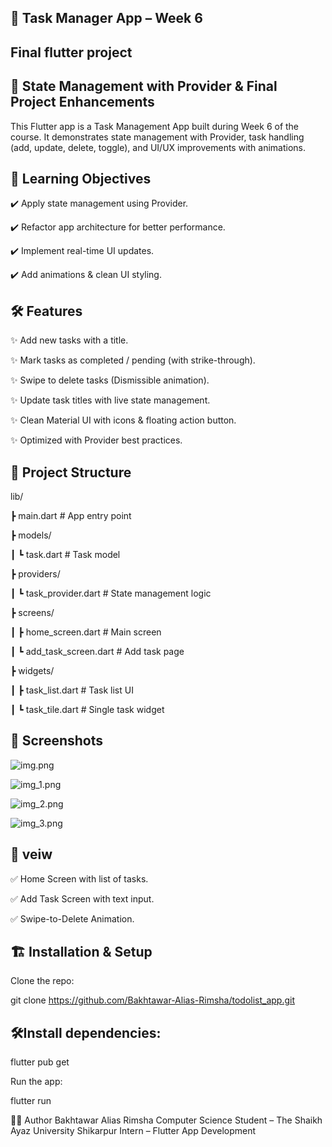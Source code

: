 ## 📝 Task Manager App – Week 6 
##   Final flutter project

## 🚀 State Management with Provider & Final Project Enhancements

This Flutter app is a Task Management App built during Week 6 of the course.
It demonstrates state management with Provider, task handling (add, update, delete, toggle), and UI/UX improvements with animations.

## 🎯 Learning Objectives

✔️ Apply state management using Provider.

✔️ Refactor app architecture for better performance.

✔️ Implement real-time UI updates.

✔️ Add animations & clean UI styling.

## 🛠️ Features

✨ Add new tasks with a title.

✨ Mark tasks as completed / pending (with strike-through).

✨ Swipe to delete tasks (Dismissible animation).

✨ Update task titles with live state management.

✨ Clean Material UI with icons & floating action button.

✨ Optimized with Provider best practices.

## 📂 Project Structure
lib/

┣ main.dart                # App entry point

┣ models/

┃   ┗ task.dart            # Task model

┣ providers/

┃   ┗ task_provider.dart   # State management logic

┣ screens/

┃   ┣ home_screen.dart     # Main screen

┃   ┗ add_task_screen.dart # Add task page

┣ widgets/

┃   ┣ task_list.dart       # Task list UI

┃   ┗ task_tile.dart       # Single task widget

## 📸 Screenshots 

![img.png](img.png)

![img_1.png](img_1.png)

![img_2.png](img_2.png)

![img_3.png](img_3.png)

## 🎯 veiw
✅ Home Screen with list of tasks.

✅ Add Task Screen with text input.

✅ Swipe-to-Delete Animation.

## 🏗️ Installation & Setup

Clone the repo:

git clone https://github.com/Bakhtawar-Alias-Rimsha/todolist_app.git


## 🛠Install dependencies:

flutter pub get

Run the app:

flutter run


👩‍💻 Author 
Bakhtawar Alias Rimsha Computer Science Student –  The Shaikh Ayaz University Shikarpur Intern – Flutter App Development 
